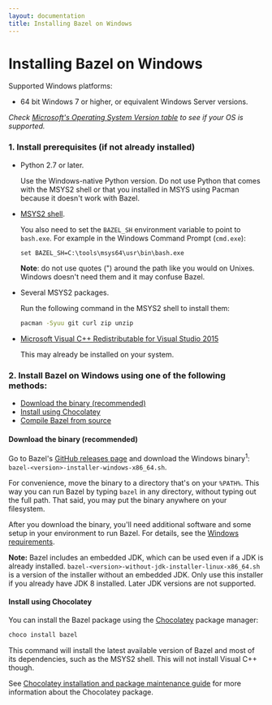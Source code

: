 ```yaml
---
layout: documentation
title: Installing Bazel on Windows
---
```


# <a name="windows"></a>Installing Bazel on Windows

Supported Windows platforms:

*   64 bit Windows 7 or higher, or equivalent Windows Server versions.

_Check
<a href="https://msdn.microsoft.com/en-us/library/windows/desktop/ms724832(v=vs.85).aspx">Microsoft's
Operating System Version table</a> to see if your OS is supported._

### 1. Install prerequisites (if not already installed)

*   Python 2.7 or later.

    Use the Windows-native Python version. Do not use Python that comes with the
    MSYS2 shell or that you installed in MSYS using Pacman because it doesn't
    work with Bazel.

*   [MSYS2 shell](https://msys2.github.io/).

    You also need to set the `BAZEL_SH` environment variable to point to
    `bash.exe`. For example in the Windows Command Prompt (`cmd.exe`):

    ```
    set BAZEL_SH=C:\tools\msys64\usr\bin\bash.exe
    ```

    **Note**: do not use quotes (") around the path like you would on Unixes.
    Windows doesn't need them and it may confuse Bazel.

*   Several MSYS2 packages.

    Run the following command in the MSYS2 shell to install them:

    ```bash
    pacman -Syuu git curl zip unzip
    ```

*   [Microsoft Visual C++ Redistributable for Visual Studio 2015](https://www.microsoft.com/en-us/download/details.aspx?id=48145)

    This may already be installed on your system.

### 2. Install Bazel on Windows using one of the following methods:

*   [Download the binary (recommended)](#download-the-binary-recommended)
*   [Install using Chocolatey](#install-using-chocolatey)
*   [Compile Bazel from source](install-compile-source.html)

#### Download the binary (recommended)

Go to Bazel's [GitHub releases page](https://github.com/bazelbuild/bazel/releases)
and download the Windows binary<sup>1</sup>: `bazel-<version>-installer-windows-x86_64.sh`.

For convenience, move the binary to a directory that's on your `%PATH%`. This
way you can run Bazel by typing `bazel` in any directory, without typing out the
full path. That said, you may put the binary anywhere on your filesystem.

After you download the binary, you'll need additional
software and some setup in your environment to run Bazel. For details, see the
[Windows requirements](windows.html).

**Note:** Bazel includes an embedded JDK, which can be used even if a JDK is already
installed. `bazel-<version>-without-jdk-installer-linux-x86_64.sh` is a version of the installer
without an embedded JDK. Only use this installer if you already have JDK 8 installed. Later JDK
versions are not supported.

#### Install using Chocolatey

You can install the Bazel package using the [Chocolatey](https://chocolatey.org)
package manager:

```sh
choco install bazel
```

This command will install the latest available version of Bazel and most of
its dependencies, such as the MSYS2 shell. This will not install Visual C++
though.

See [Chocolatey installation and package maintenance
guide](https://bazel.build/windows-chocolatey-maintenance.html) for more
information about the Chocolatey package.

